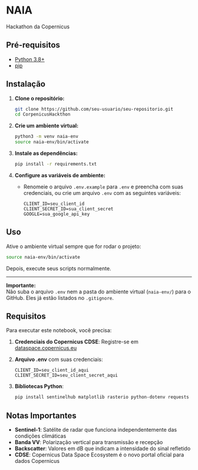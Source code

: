 # NAIA 
Hackathon da Copernicus

## Pré-requisitos

- [Python 3.8+](https://www.python.org/downloads/)
- [pip](https://pip.pypa.io/en/stable/installation/)

## Instalação

1. **Clone o repositório:**
   ```bash
   git clone https://github.com/seu-usuario/seu-repositorio.git
   cd CorpenicusHackthon
   ```

2. **Crie um ambiente virtual:**
   ```bash
   python3 -m venv naia-env
   source naia-env/bin/activate
   ```

3. **Instale as dependências:**
   ```bash
   pip install -r requirements.txt
   ```

4. **Configure as variáveis de ambiente:**
   - Renomeie o arquivo `.env.example` para `.env` e preencha com suas credenciais, ou crie um arquivo `.env` com as seguintes variáveis:
     ```
     CLIENT_ID=seu_client_id
     CLIENT_SECRET_ID=sua_client_secret
     GOOGLE=sua_google_api_key
     ```

## Uso

Ative o ambiente virtual sempre que for rodar o projeto:
```bash
source naia-env/bin/activate
```

Depois, execute seus scripts normalmente.

---

**Importante:**  
Não suba o arquivo `.env` nem a pasta do ambiente virtual (`naia-env/`) para o GitHub. Eles já estão listados no `.gitignore`.

## Requisitos

Para executar este notebook, você precisa:

1. **Credenciais do Copernicus CDSE**: Registre-se em [dataspace.copernicus.eu](https://dataspace.copernicus.eu)

2. **Arquivo .env** com suas credenciais:
   ```
   CLIENT_ID=seu_client_id_aqui
   CLIENT_SECRET_ID=seu_client_secret_aqui
   ```

3. **Bibliotecas Python**:
   ```bash
   pip install sentinelhub matplotlib rasterio python-dotenv requests
   ```

## Notas Importantes

- **Sentinel-1**: Satélite de radar que funciona independentemente das condições climáticas
- **Banda VV**: Polarização vertical para transmissão e recepção
- **Backscatter**: Valores em dB que indicam a intensidade do sinal refletido
- **CDSE**: Copernicus Data Space Ecosystem é o novo portal oficial para dados Copernicus